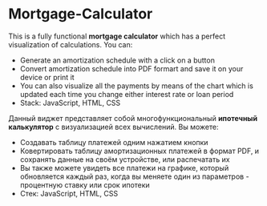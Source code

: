 # Mortgage-Calculator
This is a fully functional <strong>mortgage calculator</strong> which has a perfect visualization of calculations.
You can: 
<ul>
  <li>Generate an amortization schedule with a click on a button</li>
  <li>Convert amortization schedule into PDF formart and save it on your device or print it</li>
  <li>You can also visualize all the payments by means of the chart which is updated each time you change either interest rate or loan period</li>
  <li>Stack: JavaScript, HTML, CSS</li>
</ul>

Данный виджет представляет собой многофункциональный <strong>ипотечный калькулятор</strong> с визуализацией всех вычислений. 
Вы можете:
<ul>
  <li>Создавать таблицу платежей одним нажатием кнопки</li>
  <li>Ковертировать таблицу амортизационных платежей в формат PDF, и сохранять данные на своём устройстве, или распечатать их</li>
  <li>Вы также можете увидеть все платежи на графике, который обновляется каждый раз, когда вы меняете один из параметров - процентную ставку или срок ипотеки</li>
  <li>Стек: JavaScript, HTML, CSS</li>
</ul>
